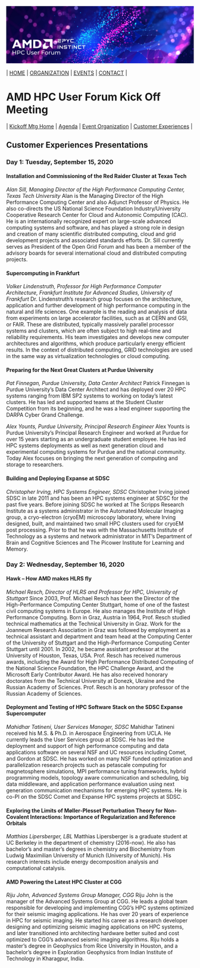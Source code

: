 <img src="../../images/Smaller-AMDHPCUserTraining_header.png" alt="Comet Rack View" width="700px" />

| [HOME](https://amdhpcuserforum.github.io) | [ORGANIZATION](https://amdhpcuserforum.github.io/organization) | [EVENTS](https://amdhpcuserforum.github.io/events) | [CONTACT](https://amdhpcuserforum.github.io/contact) |


# AMD HPC User Forum Kick Off Meeting

| [Kickoff Mtg Home](https://amdhpcuserforum.github.io/events/kickoff) | [Agenda](https://amdhpcuserforum.github.io/events/kickoff/agenda) | [Event Organization](https://amdhpcuserforum.github.io/events/kickoff/organization)  | [Customer Experiences](https://amdhpcuserforum.github.io/events/kickoff/custexp)  |


## Customer Experiences Presentations

### Day 1: Tuesday, September 15, 2020
#### Installation and Commissioning of the Red Raider Cluster at Texas Tech
_Alan Sill, Managing Director of the High Performance Computing Center, Texas Tech University_
Alan is the Managing Director of the High Performance Computing Center and also Adjunct Professor of Physics. He also co-directs the US National Science Foundation Industry/University Cooperative Research Center for Cloud and Autonomic Computing (CAC). He is an internationally recognized expert on large-scale advanced computing systems and software, and has played a strong role in design and creation of many scientific distributed computing, cloud and grid development projects and associated standards efforts. Dr. Sill currently serves as President of the Open Grid Forum and has been a member of the advisory boards for several international cloud and distributed computing projects.

#### Supercomputing in Frankfurt
_Volker Lindenstruth, Professor for High Performance Computer Architecture, Frankfurt Institute for Advanced Studies, University of Frankfurt_
Dr. Lindenstruth’s research group focuses on the architecture, application and further development of high performance computing in the natural and life sciences. One example is the reading and analysis of data from experiments on large accelerator facilities, such as at CERN and GSI, or FAIR. These are distributed, typically massively parallel processor systems and clusters, which are often subject to high real-time and reliability requirements. His team investigates and develops new computer architectures and algorithms, which produce particularly energy efficient results. In the context of distributed computing, GRID technologies are used in the same way as virtualization technologies or cloud computing.

#### Preparing for the Next Great Clusters at Purdue University
_Pat Finnegan, Purdue University, Data Center Architect_
Patrick Finnegan is Purdue University’s Data Center Architect and has deployed over 20 HPC systems ranging from IBM SP2 systems to working on today’s latest clusters. He has led and supported teams at the Student Cluster Competition from its beginning, and he was a lead engineer supporting the DARPA Cyber Grand Challenge.

_Alex Younts, Purdue University, Principal Research Engineer_
Alex Younts is Purdue University’s Principal Research Engineer and worked at Purdue for over 15 years starting as an undergraduate student employee. He has led HPC systems deployments as well as next generation cloud and experimental computing systems for Purdue and the national community. Today Alex focuses on bringing the next generation of computing and storage to researchers.

#### Building and Deploying Expanse at SDSC
_Christopher Irving, HPC Systems Engineer, SDSC_
Christopher Irving joined SDSC in late 2011 and has been an HPC systems engineer at SDSC for the past five years. Before joining SDSC he worked at The Scripps Research Institute as a systems administrator in the Automated Molecular Imaging group, a cryo-electron (cryoEM) microscopy laboratory, where Irving designed, built, and maintained two small HPC clusters used for cryoEM post processing. Prior to that he was with the Massachusetts Institute of Technology as a systems and network administrator in MIT’s Department of Brain and Cognitive Sciences and The Picower Institute for Learning and Memory.


### Day 2: Wednesday, September 16, 2020
#### Hawk – How AMD makes HLRS fly
_Michael Resch, Director of HLRS and Professor for HPC, University of Stuttgart_
Since 2003, Prof. Michael Resch has been the Director of the High-Performance Computing Center Stuttgart, home of one of the fastest civil computing systems in Europe.  He also manages the Institute of High Performance Computing. Born in Graz, Austria in 1964, Prof. Resch studied technical mathematics at the Technical University in Graz. Work for the Joanneum Research Association in Graz was followed by employment as a technical assistant and department and team head at the Computing Center of the University of Stuttgart and the High-Performance Computing Center Stuttgart until 2001. In 2002, he became assistant professor at the University of Houston, Texas, USA.  Prof. Resch has received numerous awards, including the Award for High Performance Distributed Computing of the National Science Foundation, the HPC Challenge Award, and the Microsoft Early Contributor Award. He has also received honorary doctorates from the Technical University at Donezk, Ukraine and the Russian Academy of Sciences. Prof. Resch is an honorary professor of the Russian Academy of Sciences.

#### Deployment and Testing of HPC Software Stack on the SDSC Expanse Supercomputer
_Mahidhar Tatineni, User Services Manager, SDSC_
Mahidhar Tatineni received his M.S. & Ph.D. in Aerospace Engineering from UCLA. He currently leads the User Services group at SDSC. He has led the deployment and support of high performance computing and data applications software on several NSF and UC resources including Comet, and Gordon at SDSC. He has worked on many NSF funded optimization and parallelization research projects such as petascale computing for magnetosphere simulations, MPI performance tuning frameworks, hybrid programming models, topology aware communication and scheduling, big data middleware, and application performance evaluation using next generation communication mechanisms for emerging HPC systems. He is co-PI on the SDSC Comet and Expanse HPC systems projects at SDSC.

#### Exploring the Limits of Møller-Plesset Perturbation Theory for Non-Covalent Interactions:  Importance of Regularization and Reference Orbitals
_Matthias Lipersberger, LBL_
Matthias Lipersberger is a graduate student at UC Berkeley in the department of chemistry (2016-now). He also has bachelor’s and master’s degrees in chemistry and Biochemistry from Ludwig Maximilian University of Munich (University of Munich). His research interests include energy decomposition analysis and computational catalysis.

#### AMD Powering the Latest HPC Cluster at CGG
_Riju John, Advanced Systems Group Manager, CGG_
Riju John is the manager of the Advanced Systems Group at CGG. He leads a global team responsible for developing and implementing CGG’s HPC systems optimized for their seismic imaging applications. He has over 20 years of experience in HPC for seismic imaging. He started his career as a research developer designing and optimizing seismic imaging applications on HPC systems, and later transitioned into architecting hardware better suited and cost optimized to CGG’s advanced seismic imaging algorithms.  Riju holds a master’s degree in Geophysics from Rice University in Houston, and a bachelor’s degree in Exploration Geophysics from Indian Institute of Technology in Kharagpur, India.
